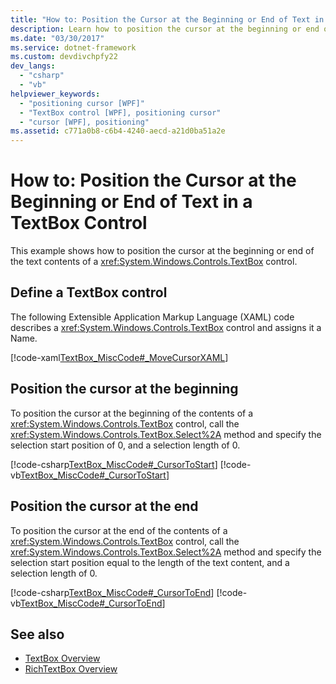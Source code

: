 ```yaml
---
title: "How to: Position the Cursor at the Beginning or End of Text in a TextBox Control"
description: Learn how to position the cursor at the beginning or end of the text contents of a Windows Presentation Foundation TextBox control.
ms.date: "03/30/2017"
ms.service: dotnet-framework
ms.custom: devdivchpfy22
dev_langs:
  - "csharp"
  - "vb"
helpviewer_keywords:
  - "positioning cursor [WPF]"
  - "TextBox control [WPF], positioning cursor"
  - "cursor [WPF], positioning"
ms.assetid: c771a0b8-c6b4-4240-aecd-a21d0ba51a2e
---
```

# How to: Position the Cursor at the Beginning or End of Text in a TextBox Control

This example shows how to position the cursor at the beginning or end of the text contents of a <xref:System.Windows.Controls.TextBox> control.

## Define a TextBox control

The following Extensible Application Markup Language (XAML) code describes a <xref:System.Windows.Controls.TextBox> control and assigns it a Name.

[!code-xaml[TextBox_MiscCode#_MoveCursorXAML](~/samples/snippets/csharp/VS_Snippets_Wpf/TextBox_MiscCode/CSharp/Window1.xaml#_movecursorxaml)]

## Position the cursor at the beginning

To position the cursor at the beginning of the contents of a <xref:System.Windows.Controls.TextBox> control, call the <xref:System.Windows.Controls.TextBox.Select%2A> method and specify the selection start position of 0, and a selection length of 0.

[!code-csharp[TextBox_MiscCode#_CursorToStart](~/samples/snippets/csharp/VS_Snippets_Wpf/TextBox_MiscCode/CSharp/Window1.xaml.cs#_cursortostart)]
[!code-vb[TextBox_MiscCode#_CursorToStart](~/samples/snippets/visualbasic/VS_Snippets_Wpf/TextBox_MiscCode/VisualBasic/Window1.xaml.vb#_cursortostart)]

## Position the cursor at the end

To position the cursor at the end of the contents of a <xref:System.Windows.Controls.TextBox> control, call the <xref:System.Windows.Controls.TextBox.Select%2A> method and specify the selection start position equal to the  length of the text content, and a selection length of 0.

[!code-csharp[TextBox_MiscCode#_CursorToEnd](~/samples/snippets/csharp/VS_Snippets_Wpf/TextBox_MiscCode/CSharp/Window1.xaml.cs#_cursortoend)]
[!code-vb[TextBox_MiscCode#_CursorToEnd](~/samples/snippets/visualbasic/VS_Snippets_Wpf/TextBox_MiscCode/VisualBasic/Window1.xaml.vb#_cursortoend)]

## See also

- [TextBox Overview](textbox-overview.md)
- [RichTextBox Overview](richtextbox-overview.md)
